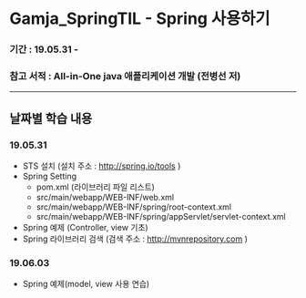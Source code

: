 # Gamja_SpringTIL - Spring 사용하기

### 기간 : 19.05.31 -
### 참고 서적 : All-in-One java 애플리케이션 개발 (전병선 저)


---
## 날짜별 학습 내용
### 19.05.31
- STS 설치 (설치 주소 : <http://spring.io/tools> )
- Spring Setting
  - pom.xml (라이브러리 파일 리스트)
  - src/main/webapp/WEB-INF/web.xml
  - src/main/webapp/WEB-INF/spring/root-context.xml
  - src/main/webapp/WEB-INF/spring/appServlet/servlet-context.xml
- Spring 예제 (Controller, view 기초)
- Spring 라이브러리 검색 (검색 주소 : <http://mvnrepository.com> )
   
### 19.06.03
- Spring 예제(model, view 사용 연습)

